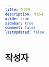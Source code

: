 ```yaml
---
title: 작성자
description: 작성자
aside: true
sidebar: true
comment: false
lastUpdated: false
---
```


# 작성자

<ClientOnly>
    <Author/>
</ClientOnly>
